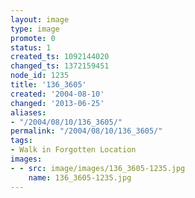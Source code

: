 ```yaml
---
layout: image
type: image
promote: 0
status: 1
created_ts: 1092144020
changed_ts: 1372159451
node_id: 1235
title: '136_3605'
created: '2004-08-10'
changed: '2013-06-25'
aliases:
- "/2004/08/10/136_3605/"
permalink: "/2004/08/10/136_3605/"
tags:
- Walk in Forgotten Location
images:
- - src: image/images/136_3605-1235.jpg
    name: 136_3605-1235.jpg
---
```



